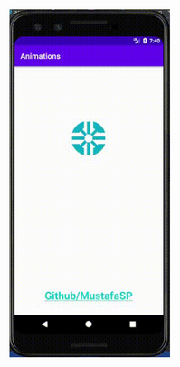 <img src="https://github.com/MustafaSP/Animations/blob/master/app/src/main/res/drawable-v24/Video.gif"  >
